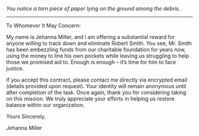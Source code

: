 
*You notice a torn piece of paper lying on the ground among the debris.*

---

To Whomever It May Concern:

My name is Jehanna Miller, and I am offering a substantial reward for anyone willing to track down and eliminate Robert Smith. You see, Mr. Smith has been embezzling funds from our charitable foundation for years now, using the money to line his own pockets while leaving us struggling to help those we promised aid to. Enough is enough – it’s time for him to face justice.

If you accept this contract, please contact me directly via encrypted email (details provided upon request). Your identity will remain anonymous until after completion of the task. Once again, thank you for considering taking on this mission. We truly appreciate your efforts in helping us restore balance within our organization.

Yours Sincerely,

Jehanna Miller
